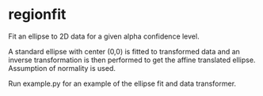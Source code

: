 # regionfit
Fit an ellipse to 2D data for a given alpha confidence level.

A standard ellipse with center (0,0) is fitted to transformed data
and an inverse transformation is then performed to get the affine translated ellipse. Assumption of normality is used.

Run example.py for an example of the ellipse fit and data transformer.
